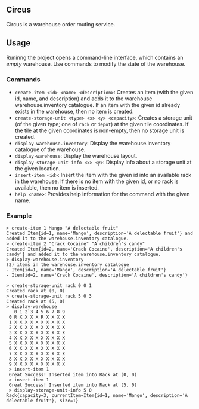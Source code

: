 ## Circus

Circus is a warehouse order routing service.

## Usage

Runinng the project opens a command-line interface, which contains an _empty_ warehouse. Use commands to modify the state of the warehouse.

### Commands

- ``create-item <id> <name> <description>``: Creates an item (with the given id, name, and description) and adds it to the warehouse warehouse.inventory catalogue. If an item with the given id already exists in the warehouse, then no item is created. 
- ``create-storage-unit <type> <x> <y> <capacity>``: Creates a storage unit (of the given type; one of ``rack`` or ``depot``) at the given tile coordinates. If the tile at the given coordinates is non-empty, then no storage unit is created.
- ``display-warehouse.inventory``: Display the warehouse.inventory catalogue of the warehouse.
- ``display-warehouse``: Display the warehouse layout.
- ``display-storage-unit-info <x> <y>``: Display info about a storage unit at the given location.
- ``insert-item <id>``: Insert the item with the given id into an available rack in the warehouse. If there is no item with the given id, or no rack is available, then no item is inserted.
- ``help <name>``: Provides help information for the command with the given name.

### Example
```
> create-item 1 Mango "A delectable fruit"
Created Item{id=1, name='Mango', description='A delectable fruit'} and added it to the warehouse.inventory catalogue.
> create-item 2 "Crack Cocaine" "A children's candy"
Created Item{id=2, name='Crack Cocaine', description='A children's candy'} and added it to the warehouse.inventory catalogue.
> display-warehouse.inventory
(2) items in the warehouse.inventory catalogue
- Item{id=1, name='Mango', description='A delectable fruit'}
- Item{id=2, name='Crack Cocaine', description='A children's candy'}

> create-storage-unit rack 0 0 1
Created rack at (0, 0)
> create-storage-unit rack 5 0 3
Created rack at (5, 0)
> display-warehouse
   0 1 2 3 4 5 6 7 8 9
 0 R X X X X R X X X X
 1 X X X X X X X X X X
 2 X X X X X X X X X X
 3 X X X X X X X X X X
 4 X X X X X X X X X X
 5 X X X X X X X X X X
 6 X X X X X X X X X X
 7 X X X X X X X X X X
 8 X X X X X X X X X X
 9 X X X X X X X X X X
 > insert-item 1
 Great Success! Inserted item into Rack at (0, 0) 
 > insert-item 1
 Great Success! Inserted item into Rack at (5, 0)
 > display-storage-unit-info 5 0
Rack{capacity=3, currentItem=Item{id=1, name='Mango', description='A delectable fruit'}, size=1}
